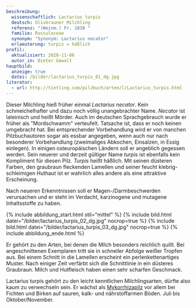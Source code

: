 ```yaml
---
beschreibung:
  wissenschaftlich: Lactarius turpis
  deutsch: Olivbrauner Milchling
  referenz: "(Weinm.) Fr. 1838 "
  familie: Russulaceae
  synonym: "Synonym: Lactarius necator"
  erlaeuterung: turpis = häßlich
profil:
  aktualisiert: 2020-11-06
  autor_in: Dieter Gewalt
hauptbild:
  anzeige: true
  datei: /bilder/lactarius_turpis_01_dg.jpg
literatur:
  - url: http://tintling.com/pilzbuch/arten/l/Lactarius_turpis.html
---
```

Dieser Milchling hieß früher einmal *Lactarius necator*. Kein schmeichelhafter und dazu noch völlig unangebrachter Name. *Necator* ist lateinisch und heißt Mörder. Auch im deutschen Sprachgebrauch wurde er früher als "Mordschwamm" verteufelt. Tatsache ist, dass er noch keinen umgebracht hat. Bei entsprechender Vorbehandlung wird er von manchen Pilzbuchautoren sogar als essbar angegeben, wenn auch nur nach besonderer Vorbehandlung (zweimaliges Abkochen, Einsalzen, in Essig einlegen). In einigen osteuropäischen Ländern soll er angeblich gegessen werden. Sein neuerer und derzeit gültiger Name *turpis* ist ebenfalls kein Kompliment für diesen Pilz. *Turpis* heißt häßlich. Mit seinen düsteren Farben, den graubraun fleckenden Lamellen und seiner feucht klebrig-schleimigen Huthaut ist er wahrlich alles andere als eine attraktive Erscheinung.

Nach neueren Erkenntnissen soll er Magen-/Darmbeschwerden verursachen und er steht im Verdacht, karzinogene und mutagene Inhaltsstoffe zu haben.

{% include abbildung_start.html stil="mittel" %}
{% include bild.html datei="/bilder/lactarius_turpis_02_dg.jpg" nocrop=true %}
{% include bild.html datei="/bilder/lactarius_turpis_03_dg.jpg" nocrop=true %}
{% include abbildung_ende.html %}

Er gehört zu den Arten, bei denen die Milch besonders reichlich quillt. Bei angeschnittenen Exemplaren tritt sie in schneller Abfolge weißer Tropfen aus. Bei einem Schnitt in die Lamellen erscheint ein perlenkettenartiges Muster. Nach einiger Zeit verfärbt sich die Schnittlinie in ein düsteres Graubraun. Milch und Hutfleisch haben einen sehr scharfen Geschmack.

Lactarius turpis gehört zu den leicht kenntlichen Milchlingsarten, dürfte also kaum zu verwechseln sein. Er wächst als [Mykorrhizapilz](Mykorrhiza "Glossar") vor allem bei Fichten und Birken auf sauren, kalk- und nährstoffarmen Böden. Juli bis Oktober/November.
